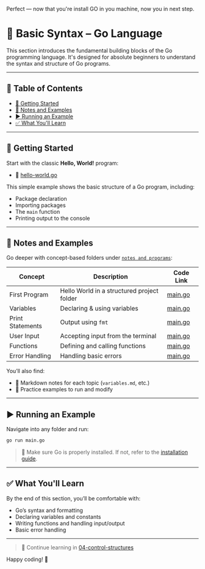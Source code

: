 Perfect — now that you're install GO in you machine, now you in next step.

# 📘 Basic Syntax – Go Language

This section introduces the fundamental building blocks of the Go programming language. It's designed for absolute beginners to understand the syntax and structure of Go programs.

---

## 📑 Table of Contents

- [🚀 Getting Started](#-getting-started)
- [🧠 Notes and Examples](#-notes-and-examples)
- [▶️ Running an Example](#️-running-an-example)
- [✅ What You'll Learn](#-what-youll-learn)

---

## 🚀 Getting Started

Start with the classic **Hello, World!** program:
- 📄 [hello-world.go](./hello-world.go)

This simple example shows the basic structure of a Go program, including:
- Package declaration
- Importing packages
- The `main` function
- Printing output to the console

---


## 🧠 Notes and Examples

Go deeper with concept-based folders under [`notes and programs`](./notes%20and%20programs):

| Concept            | Description                                | Code Link                                |
|--------------------|--------------------------------------------|-------------------------------------------|
| First Program       | Hello World in a structured project folder | [main.go](./notes%20and%20programs/01_first_program/main.go) |
| Variables           | Declaring & using variables                | [main.go](./notes%20and%20programs/02_variables/main.go)     |
| Print Statements    | Output using `fmt`                         | [main.go](./notes%20and%20programs/03_print/main.go)        |
| User Input          | Accepting input from the terminal          | [main.go](./notes%20and%20programs/04_user_input/main.go)   |
| Functions           | Defining and calling functions             | [main.go](./notes%20and%20programs/05_functions/main.go)    |
| Error Handling      | Handling basic errors                      | [main.go](./notes%20and%20programs/06_error_handling/main.go) |

You’ll also find:
- 📄 Markdown notes for each topic (`variables.md`, etc.)
- 🧪 Practice examples to run and modify

---

## ▶️ Running an Example

Navigate into any folder and run:

```bash
go run main.go
```

> 📌 Make sure Go is properly installed. If not, refer to the [installation guide](../../02-installation/README.md).


---

## ✅ What You'll Learn

By the end of this section, you’ll be comfortable with:

* Go’s syntax and formatting
* Declaring variables and constants
* Writing functions and handling input/output
* Basic error handling

---

> 🔗 Continue learning in [04-control-structures](../04-control-structures)

Happy coding! 🎉